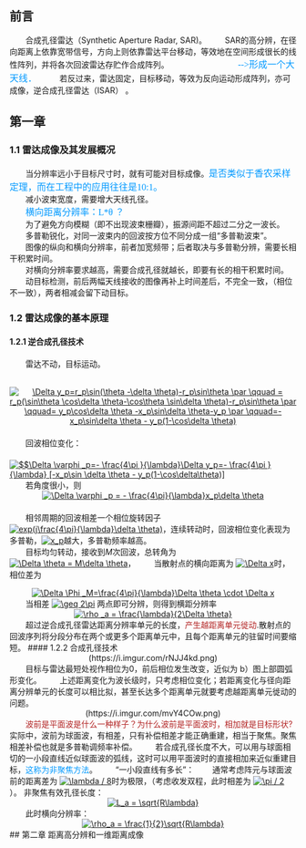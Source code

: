 ## 前言 ##
　　合成孔径雷达（Synthetic Aperture Radar, SAR)。
　　SAR的高分辨，在径向距离上依靠宽带信号，方向上则依靠雷达平台移动，等效地在空间形成很长的线性阵列，并将各次回波雷达存贮作合成阵列。              　　　　　<font color=#0099ff size=3 face="宋体">-->形成一个大天线．</font>  
　　若反过来，雷达固定，目标移动，等效为反向运动形成阵列，亦可成像，逆合成孔径雷达（ISAR）
。  
## 第一章 ##
### 1.1 雷达成像及其发展概况 ###
　　当分辨率远小于目标尺寸时，就有可能对目标成像。<font color=#0099ff size=3 face="宋体">是否类似于香农采样定理，而在工程中的应用往往是10:1。</font>  
　　减小波束宽度，需要增大天线孔径。  
　　<font color=#0099ff size=3 face="宋体">横向距离分辨率：L*θ ？</font>   
　　为了避免方向模糊（即不出现波束栅瓣），振源间距不超过二分之一波长。  
　　多普勒锐化，对同一波束内的回波按方位不同分成一组“多普勒波束”。  
　　图像的纵向和横向分辨率，前者加宽频带；后者取决与多普勒分辨，需要长相干积累时间。  
　　对横向分辨率要求越高，需要合成孔径就越长，即要有长的相干积累时间。  
　　动目标检测，前后两幅天线接收的图像再补上时间差后，不完全一致，（相位不一致），两者相减会留下动目标。
### 1.2 雷达成像的基本原理 ###
#### 1.2.1 逆合成孔径技术 ####
　　雷达不动，目标运动。<center>  
<a href="http://www.codecogs.com/eqnedit.php?latex=\Delta&space;y_p=r_p\sin(\theta&space;-\delta&space;\theta)-r_p\sin\theta&space;\par&space;\qquad&space;=&space;r_p(\sin\theta&space;\cos\delta&space;\theta-\cos\theta&space;\sin\delta&space;\theta)-r_p\sin\theta&space;\par&space;\qquad=&space;y_p\cos\delta&space;\theta&space;-x_p\sin\delta&space;\theta-y_p&space;\par&space;\qquad=-x_p\sin\delta&space;\theta&space;-&space;y_p(1-\cos\delta&space;\theta)" target="_blank"><img src="http://latex.codecogs.com/gif.latex?\Delta&space;y_p=r_p\sin(\theta&space;-\delta&space;\theta)-r_p\sin\theta&space;\par&space;\qquad&space;=&space;r_p(\sin\theta&space;\cos\delta&space;\theta-\cos\theta&space;\sin\delta&space;\theta)-r_p\sin\theta&space;\par&space;\qquad=&space;y_p\cos\delta&space;\theta&space;-x_p\sin\delta&space;\theta-y_p&space;\par&space;\qquad=-x_p\sin\delta&space;\theta&space;-&space;y_p(1-\cos\delta&space;\theta)" title="\Delta y_p=r_p\sin(\theta -\delta \theta)-r_p\sin\theta \par \qquad = r_p(\sin\theta \cos\delta \theta-\cos\theta \sin\delta \theta)-r_p\sin\theta \par \qquad= y_p\cos\delta \theta -x_p\sin\delta \theta-y_p \par \qquad=-x_p\sin\delta \theta - y_p(1-\cos\delta \theta)" /></a>  
　　</center>　　回波相位变化：  
　　<a href="http://www.codecogs.com/eqnedit.php?latex=\Delta&space;\varphi&space;_p=-&space;\frac{4\pi&space;}{\lambda}\Delta&space;y_p=-&space;\frac{4\pi&space;}{\lambda}&space;[-x_p\sin&space;\delta&space;\theta&space;-&space;y_p(1-\cos\delta\theta)]$$" target="_blank"><img src="http://latex.codecogs.com/gif.latex?$$\Delta&space;\varphi&space;_p=-&space;\frac{4\pi&space;}{\lambda}\Delta&space;y_p=-&space;\frac{4\pi&space;}{\lambda}&space;[-x_p\sin&space;\delta&space;\theta&space;-&space;y_p(1-\cos\delta\theta)]$$" title="$$\Delta \varphi _p=- \frac{4\pi }{\lambda}\Delta y_p=- \frac{4\pi }{\lambda} [-x_p\sin \delta \theta - y_p(1-\cos\delta\theta)]" /></a>  
　　若角度很小，则  <center>
<a href="http://www.codecogs.com/eqnedit.php?latex=\Delta&space;\varphi&space;_p&space;=&space;-&space;\frac{4\pi}{\lambda}x_p\delta&space;\theta" target="_blank"><img src="http://latex.codecogs.com/gif.latex?\Delta&space;\varphi&space;_p&space;=&space;-&space;\frac{4\pi}{\lambda}x_p\delta&space;\theta" title="\Delta \varphi _p = - \frac{4\pi}{\lambda}x_p\delta \theta" /></a>  
　　</center>　　相邻周期的回波相差一个相位旋转因子<a href="http://www.codecogs.com/eqnedit.php?latex=exp(j\frac{4\pi}{\lambda}\delta&space;\theta)" target="_blank"><img src="http://latex.codecogs.com/gif.latex?exp(j\frac{4\pi}{\lambda}\delta&space;\theta)" title="exp(j\frac{4\pi}{\lambda}\delta \theta)" /></a>，连续转动时，回波相位变化表现为多普勒，<a href="http://www.codecogs.com/eqnedit.php?latex=x_p" target="_blank"><img src="http://latex.codecogs.com/gif.latex?x_p" title="x_p" /></a>越大，多普勒频率越高。  
　　目标均匀转动，接收到*M*次回波，总转角为
<a href="http://www.codecogs.com/eqnedit.php?latex=\Delta&space;\theta&space;=&space;M\delta&space;\theta" target="_blank"><img src="http://latex.codecogs.com/gif.latex?\Delta&space;\theta&space;=&space;M\delta&space;\theta" title="\Delta \theta = M\delta \theta" /></a>，
　　当散射点的横向距离为
<a href="http://www.codecogs.com/eqnedit.php?latex=\Delta&space;x" target="_blank"><img src="http://latex.codecogs.com/gif.latex?\Delta&space;x" title="\Delta x" /></a>时，相位差为  
<center> <a href="http://www.codecogs.com/eqnedit.php?latex=\Delta&space;\Phi&space;_M=\frac{4\pi}{\lambda}\Delta&space;\theta&space;\cdot&space;\Delta&space;x" target="_blank"><img src="http://latex.codecogs.com/gif.latex?\Delta&space;\Phi&space;_M=\frac{4\pi}{\lambda}\Delta&space;\theta&space;\cdot&space;\Delta&space;x" title="\Delta \Phi _M=\frac{4\pi}{\lambda}\Delta \theta \cdot \Delta x" /></a>  </center>  
　　当相差
<a href="http://www.codecogs.com/eqnedit.php?latex=\geq&space;2\pi" target="_blank"><img src="http://latex.codecogs.com/gif.latex?\geq&space;2\pi" title="\geq 2\pi" /></a>
两点即可分辨，则得到横距分辨率  
<center> <a href="http://www.codecogs.com/eqnedit.php?latex=\rho&space;_a&space;=&space;\frac{\lambda}{2\Delta&space;\theta}" target="_blank"><img src="http://latex.codecogs.com/gif.latex?\rho&space;_a&space;=&space;\frac{\lambda}{2\Delta&space;\theta}" title="\rho _a = \frac{\lambda}{2\Delta \theta}" /></a>  </center>  
　　超过逆合成孔径雷达距离分辨率单元的长度，<font color=#B22222>产生越距离单元徙动</font>.散射点的回波序列将分段分布在两个或更多个距离单元中，且每个距离单元的驻留时间要缩短。
  #### 1.2.2 合成孔径技术
<center> (https://i.imgur.com/rNJJ4kd.png) </center>  
　　目标与雷达最短处视作相位为0，前后相位发生改变，近似为 b）图上部圆弧形变化。  
　　上述距离变化为波长级时，只考虑相位变化；若距离变化与径向距离分辨单元的长度可以相比拟，甚至长达多个距离单元就要考虑越距离单元徙动的问题。  
<center> (https://i.imgur.com/mvY4COw.png) </center>  
　　<font color=#B22222>波前是平面波是什么一种样子？为什么波前是平面波时，相加就是目标形状?</font> 实际中，波前为球面波，有相差，只有补偿相差才能正确重建，相当于聚焦。聚焦相差补偿也就是多普勒调频率补偿。  
　　若合成孔径长度不大，可以用与球面相切的一小段直线近似球面波的弧线，这时可以用平面波时的直接相加来近似重建目标，<font color=#0099FF>这称为非聚焦方法</font>。  
　　“一小段直线有多长”：  
　　通常考虑阵元与球面波前的距离差为
<a href="http://www.codecogs.com/eqnedit.php?latex=\lambda&space;/&space;8" target="_blank"><img src="http://latex.codecogs.com/gif.latex?\lambda&space;/&space;8" title="\lambda / 8" /></a>时为极限，（考虑收发双程，此时相差为
<a href="http://www.codecogs.com/eqnedit.php?latex=\pi&space;/&space;2" target="_blank"><img src="http://latex.codecogs.com/gif.latex?\pi&space;/&space;2" title="\pi / 2" /></a>
）。  
非聚焦有效孔径长度：<center> <a href="http://www.codecogs.com/eqnedit.php?latex=L_a&space;=&space;\sqrt{R\lambda}" target="_blank"><img src="http://latex.codecogs.com/gif.latex?L_a&space;=&space;\sqrt{R\lambda}" title="L_a = \sqrt{R\lambda}" /></a> </center>  
　　此时横向分辨率：<center><a href="http://www.codecogs.com/eqnedit.php?latex=\rho_a&space;=&space;\frac{1}{2}\sqrt{R\lambda}" target="_blank"><img src="http://latex.codecogs.com/gif.latex?\rho_a&space;=&space;\frac{1}{2}\sqrt{R\lambda}" title="\rho_a = \frac{1}{2}\sqrt{R\lambda}" /></a></center>
## 第二章 距离高分辨和一维距离成像
